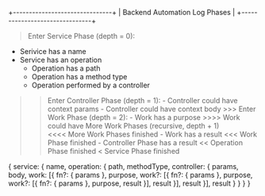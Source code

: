 +-------------------------------+
| Backend Automation Log Phases |
+-------------------------------+

> Enter Service Phase (depth = 0):
  - Serivice has a name
  - Service has an operation
      - Operation has a path
      - Operation has a method type
      - Operation performed by a controller
  >> Enter Controller Phase (depth = 1):
    - Controller could have context params
    - Controller could have context body
    >>> Enter Work Phase (depth = 2):
      - Work has a purpose
      >>>> Work could have More Work Phases (recursive, depth + 1)  
      <<<< More Work Phases finished
      - Work has a result
    <<< Work Phase finished
    - Controller Phase has a result
  << Operation Phase finished
< Service Phase finished

{
  service: {
    name,
    operation: {
      path,
      methodType,
      controller: {
        params,
        body,
        work: [{
          fn?: {
            params
          },
          purpose,
          work?: [{
            fn?: {
              params
            },
            purpose,
            work?: [{
              fn?: {
                params
              },
              purpose,
              result
            }],
            result
          }],
          result
        }],
        result
      }
    }
  }
}

